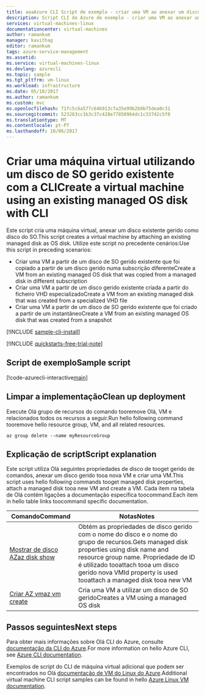 ```yaml
---
title: aaaAzure CLI Script de exemplo - criar uma VM ao anexar um disco como disco de SO gerido | Microsoft Docs
description: Script CLI do Azure de exemplo - criar uma VM ao anexar um disco gerido como disco do SO
services: virtual-machines-linux
documentationcenter: virtual-machines
author: ramankum
manager: kavithag
editor: ramankum
tags: azure-service-management
ms.assetid: 
ms.service: virtual-machines-linux
ms.devlang: azurecli
ms.topic: sample
ms.tgt_pltfrm: vm-linux
ms.workload: infrastructure
ms.date: 05/10/2017
ms.author: ramankum
ms.custom: mvc
ms.openlocfilehash: 71fc5c6a577c64b913cfa35e99b2b9b75dea0c31
ms.sourcegitcommit: 523283cc1b3c37c428e77850964dc1c33742c5f0
ms.translationtype: MT
ms.contentlocale: pt-PT
ms.lasthandoff: 10/06/2017
---
```

# <a name="create-a-virtual-machine-using-an-existing-managed-os-disk-with-cli"></a><span data-ttu-id="45fdb-103">Criar uma máquina virtual utilizando um disco de SO gerido existente com a CLI</span><span class="sxs-lookup"><span data-stu-id="45fdb-103">Create a virtual machine using an existing managed OS disk with CLI</span></span>

<span data-ttu-id="45fdb-104">Este script cria uma máquina virtual, anexar um disco existente gerido como disco do SO.</span><span class="sxs-lookup"><span data-stu-id="45fdb-104">This script creates a virtual machine by attaching an existing managed disk as OS disk.</span></span> <span data-ttu-id="45fdb-105">Utilize este script no precedente cenários:</span><span class="sxs-lookup"><span data-stu-id="45fdb-105">Use this script in preceding scenarios:</span></span>
* <span data-ttu-id="45fdb-106">Criar uma VM a partir de um disco de SO gerido existente que foi copiado a partir de um disco gerido numa subscrição diferente</span><span class="sxs-lookup"><span data-stu-id="45fdb-106">Create a VM from an existing managed OS disk that was copied from a managed disk in different subscription</span></span>
* <span data-ttu-id="45fdb-107">Criar uma VM a partir de um disco gerido existente criada a partir do ficheiro VHD especializado</span><span class="sxs-lookup"><span data-stu-id="45fdb-107">Create a VM from an existing managed disk that was created from a specialized VHD file</span></span> 
* <span data-ttu-id="45fdb-108">Criar uma VM a partir de um disco de SO gerido existente que foi criado a partir de um instantâneo</span><span class="sxs-lookup"><span data-stu-id="45fdb-108">Create a VM from an existing managed OS disk that was created from a snapshot</span></span> 

[!INCLUDE [sample-cli-install](../../../includes/sample-cli-install.md)]

[!INCLUDE [quickstarts-free-trial-note](../../../includes/quickstarts-free-trial-note.md)]

## <a name="sample-script"></a><span data-ttu-id="45fdb-109">Script de exemplo</span><span class="sxs-lookup"><span data-stu-id="45fdb-109">Sample script</span></span>

[!code-azurecli-interactive[main](../../../cli_scripts/virtual-machine/create-vm-attach-existing-managed-os-disk/create-vm-attach-existing-managed-os-disk.sh "Create VM from a managed disk")]

## <a name="clean-up-deployment"></a><span data-ttu-id="45fdb-110">Limpar a implementação</span><span class="sxs-lookup"><span data-stu-id="45fdb-110">Clean up deployment</span></span> 

<span data-ttu-id="45fdb-111">Execute Olá grupo de recursos do comando tooremove Olá, VM e relacionados todos os recursos a seguir.</span><span class="sxs-lookup"><span data-stu-id="45fdb-111">Run hello following command tooremove hello resource group, VM, and all related resources.</span></span>

```azurecli-interactive 
az group delete --name myResourceGroup
```

## <a name="script-explanation"></a><span data-ttu-id="45fdb-112">Explicação de script</span><span class="sxs-lookup"><span data-stu-id="45fdb-112">Script explanation</span></span>

<span data-ttu-id="45fdb-113">Este script utiliza Olá seguintes propriedades de disco de tooget gerido de comandos, anexar um disco gerido tooa nova VM e criar uma VM.</span><span class="sxs-lookup"><span data-stu-id="45fdb-113">This script uses hello following commands tooget managed disk properties, attach a managed disk tooa new VM and create a VM.</span></span> <span data-ttu-id="45fdb-114">Cada item na tabela de Olá contém ligações a documentação específica toocommand.</span><span class="sxs-lookup"><span data-stu-id="45fdb-114">Each item in hello table links toocommand specific documentation.</span></span>

| <span data-ttu-id="45fdb-115">Comando</span><span class="sxs-lookup"><span data-stu-id="45fdb-115">Command</span></span> | <span data-ttu-id="45fdb-116">Notas</span><span class="sxs-lookup"><span data-stu-id="45fdb-116">Notes</span></span> |
|---|---|
| [<span data-ttu-id="45fdb-117">Mostrar de disco AZ</span><span class="sxs-lookup"><span data-stu-id="45fdb-117">az disk show</span></span>](https://docs.microsoft.com/cli/azure/disk#show) | <span data-ttu-id="45fdb-118">Obtém as propriedades de disco gerido com o nome do disco e o nome do grupo de recursos.</span><span class="sxs-lookup"><span data-stu-id="45fdb-118">Gets managed disk properties using disk name and resource group name.</span></span> <span data-ttu-id="45fdb-119">Propriedade de ID é utilizado tooattach tooa um disco gerido nova VM</span><span class="sxs-lookup"><span data-stu-id="45fdb-119">Id property is used tooattach a managed disk tooa new VM</span></span> |
| [<span data-ttu-id="45fdb-120">Criar AZ vm</span><span class="sxs-lookup"><span data-stu-id="45fdb-120">az vm create</span></span>](https://docs.microsoft.com/cli/azure/vm#create) | <span data-ttu-id="45fdb-121">Cria uma VM a utilizar um disco de SO gerido</span><span class="sxs-lookup"><span data-stu-id="45fdb-121">Creates a VM using a managed OS disk</span></span> |
## <a name="next-steps"></a><span data-ttu-id="45fdb-122">Passos seguintes</span><span class="sxs-lookup"><span data-stu-id="45fdb-122">Next steps</span></span>

<span data-ttu-id="45fdb-123">Para obter mais informações sobre Olá CLI do Azure, consulte [documentação da CLI do Azure](https://docs.microsoft.com/cli/azure/overview).</span><span class="sxs-lookup"><span data-stu-id="45fdb-123">For more information on hello Azure CLI, see [Azure CLI documentation](https://docs.microsoft.com/cli/azure/overview).</span></span>

<span data-ttu-id="45fdb-124">Exemplos de script do CLI de máquina virtual adicional que podem ser encontrados no Olá [documentação de VM do Linux do Azure](../linux/cli-samples.md?toc=%2fazure%2fvirtual-machines%2flinux%2ftoc.json).</span><span class="sxs-lookup"><span data-stu-id="45fdb-124">Additional virtual machine CLI script samples can be found in hello [Azure Linux VM documentation](../linux/cli-samples.md?toc=%2fazure%2fvirtual-machines%2flinux%2ftoc.json).</span></span>
